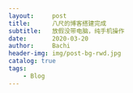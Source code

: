 ```yaml
---
layout:     post
title:      八尺的博客搭建完成
subtitle:   放假没带电脑，纯手机操作
date:       2020-03-20
author:     Bachi
header-img: img/post-bg-rwd.jpg
catalog: true
tags:
    - Blog
---
```


